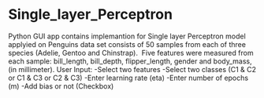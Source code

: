 # Single_layer_Perceptron
 Python GUI app contains implemantion for Single layer Perceptron model applyied on Penguins data set consists of 50 samples from each of three species  (Adelie, Gentoo and Chinstrap).  Five features were measured from each sample: bill_length, bill_depth, flipper_length, gender and body_mass, (in millimeter). User Input:  -Select two features  -Select two classes (C1 & C2 or C1 & C3 or C2 & C3)  -Enter learning rate (eta)  -Enter number of epochs (m)  -Add bias or not (Checkbox)
